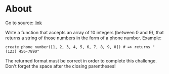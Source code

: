 # About

Go to source: [link](https://www.codewars.com/kata/525f50e3b73515a6db000b83/)

Write a function that accepts an array of 10 integers (between 0 and 9), that returns a string of those numbers in the form of a phone number. Example:

```
create_phone_number([1, 2, 3, 4, 5, 6, 7, 8, 9, 0]) # => returns "(123) 456-7890"
```

The returned format must be correct in order to complete this challenge. Don't forget the space after the closing parentheses!